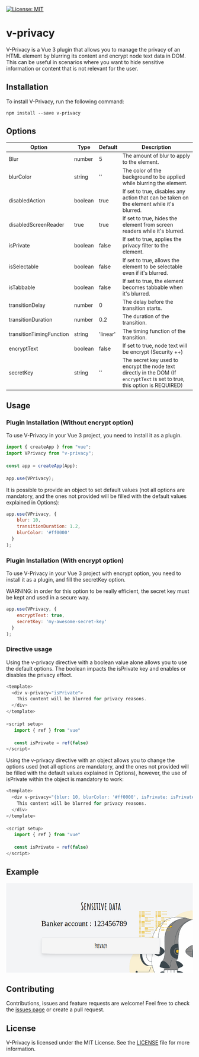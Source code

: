 [![License: MIT](https://img.shields.io/badge/License-MIT-yellow.svg)](https://opensource.org/licenses/MIT)

# v-privacy
V-Privacy is a Vue 3 plugin that allows you to manage the privacy of an HTML element by blurring its content and encrypt node text data in DOM. This can be useful in scenarios where you want to hide sensitive information or content that is not relevant for the user.

## Installation

To install V-Privacy, run the following command:

```
npm install --save v-privacy
```

## Options

| Option  | Type   | Default   | Description  |
| ------- | -------- | -------- | -------- |
| Blur   | number    | 5    | The amount of blur to apply to the element.    |
| blurColor   | string    | ''    | The color of the background to be applied while blurring the element.    |
| disabledAction   | boolean    | true    | If set to true, disables any action that can be taken on the element while it's blurred.    |
| disabledScreenReader   | true    | true    | If set to true, hides the element from screen readers while it's blurred.    |
| isPrivate   | boolean    | false    | 	If set to true, applies the privacy filter to the element.    |
| isSelectable   | boolean    | false    | If set to true, allows the element to be selectable even if it's blurred.    |
| isTabbable   | boolean    | false    | If set to true, the element becomes tabbable when it's blurred.    |
| transitionDelay   | number    | 0    | The delay before the transition starts.    |
| transitionDuration   | number    | 0.2    | The duration of the transition.    |
| transitionTimingFunction   | string    | 'linear'    | The timing function of the transition.    |
| encryptText   | boolean    | false    | If set to true, node text will be encrypt (Security ++)    |
| secretKey   | string    | ''    | The secret key used to encrypt the node text directly in the DOM (If `encryptText` is set to true, this option is REQUIRED)     |

## Usage

### Plugin Installation (Without encrypt option)

To use V-Privacy in your Vue 3 project, you need to install it as a plugin.

```js
import { createApp } from "vue";
import VPrivacy from "v-privacy";

const app = createApp(App);

app.use(VPrivacy);
```

It is possible to provide an object to set default values (not all options are mandatory, and the ones not provided will be filled with the default values explained in Options):

```js
app.use(VPrivacy, {
    blur: 10,
    transitionDuration: 1.2,
    blurColor: '#ff0000'
  }
);
```


### Plugin Installation (With encrypt option)

To use V-Privacy in your Vue 3 project with encrypt option, you need to install it as a plugin, and fill the secretKey option.


WARNING: in order for this option to be really efficient, the secret key must be kept and used in a secure way.


```js
app.use(VPrivacy, {
    encryptText: true,
    secretKey: 'my-awesome-secret-key'
  }
);
```

### Directive usage

Using the v-privacy directive with a boolean value alone allows you to use the default options. The boolean impacts the isPrivate key and enables or disables the privacy effect.

```js
<template>
  <div v-privacy="isPrivate">
    This content will be blurred for privacy reasons.
  </div>
</template>

<script setup>
   import { ref } from "vue"
   
   const isPrivate = ref(false)
</script>
```

Using the v-privacy directive with an object allows you to change the options used (not all options are mandatory, and the ones not provided will be filled with the default values explained in Options), however, the use of isPrivate within the object is mandatory to work:

```js
<template>
  <div v-privacy="{blur: 10, blurColor: '#ff0000', isPrivate: isPrivate}">
    This content will be blurred for privacy reasons.
  </div>
</template>

<script setup>
   import { ref } from "vue"
   
   const isPrivate = ref(false)
</script>
```

## Example

![Demo GIF of Privacy](https://github.com/fchancel/v-privacy/blob/main/example/demo-privacy.gif)

## Contributing

Contributions, issues and feature requests are welcome! Feel free to check the [issues page](https://github.com/fchancel/v-privacy/issues) or create a pull request.

## License

V-Privacy is licensed under the MIT License. See the [LICENSE](https://github.com/fchancel/v-privacy/blob/main/LICENSE) file for more information.
